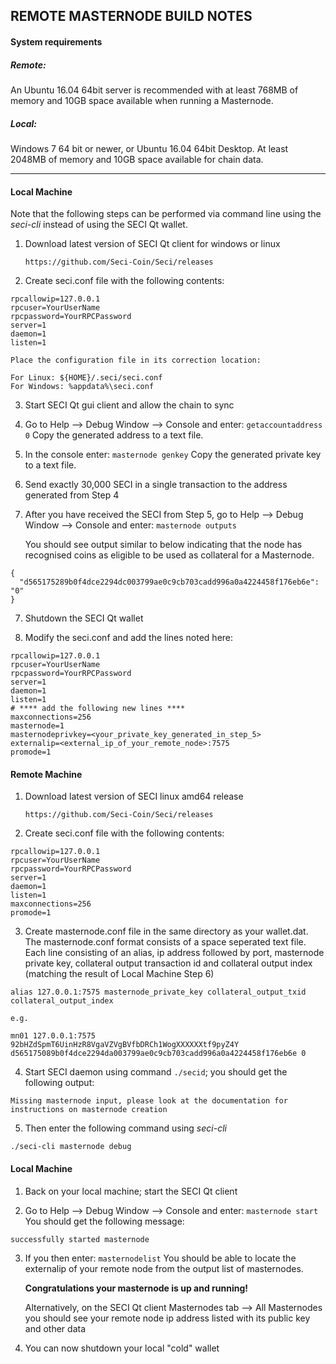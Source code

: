 ## REMOTE MASTERNODE BUILD NOTES

#### System requirements

##### Remote:
An Ubuntu 16.04 64bit server is recommended with at least 768MB
of memory and 10GB space available when running a Masternode.

##### Local:
Windows 7 64 bit or newer, or Ubuntu 16.04 64bit Desktop.
At least 2048MB of memory and 10GB space available for chain data.

________________________________________________________________________________

#### Local Machine

Note that the following steps can be performed via command line using the *seci-cli*
instead of using the SECI Qt wallet.

1.  Download latest version of SECI Qt client for windows or linux

        https://github.com/Seci-Coin/Seci/releases

2.  Create seci.conf file with the following contents:

```
rpcallowip=127.0.0.1
rpcuser=YourUserName
rpcpassword=YourRPCPassword
server=1
daemon=1
listen=1
```

    Place the configuration file in its correction location:

    For Linux: ${HOME}/.seci/seci.conf
    For Windows: %appdata%\seci.conf

3.  Start SECI Qt gui client and allow the chain to sync

4.  Go to Help --> Debug Window --> Console and enter: `getaccountaddress 0`
    Copy the generated address to a text file.

5.  In the console enter: `masternode genkey`
    Copy the generated private key to a text file.

5.  Send exactly 30,000 SECI in a single transaction to the address generated from Step 4

6.  After you have received the SECI from Step 5, go to Help --> Debug Window --> Console and enter: `masternode outputs`
    
    You should see output similar to below indicating that the node has recognised coins as eligible to be used
    as collateral for a Masternode.

```
{
  "d565175289b0f4dce2294dc003799ae0c9cb703cadd996a0a4224458f176eb6e": "0"
}
```

7.  Shutdown the SECI Qt wallet

8.  Modify the seci.conf and add the lines noted here:

```
rpcallowip=127.0.0.1
rpcuser=YourUserName
rpcpassword=YourRPCPassword
server=1
daemon=1
listen=1
# **** add the following new lines ****
maxconnections=256
masternode=1
masternodeprivkey=<your_private_key_generated_in_step_5>
externalip=<external_ip_of_your_remote_node>:7575
promode=1
```

#### Remote Machine

1.  Download latest version of SECI linux amd64 release

        https://github.com/Seci-Coin/Seci/releases
2.  Create seci.conf file with the following contents:

```
rpcallowip=127.0.0.1
rpcuser=YourUserName
rpcpassword=YourRPCPassword
server=1
daemon=1
listen=1
maxconnections=256
promode=1
```    

3.  Create masternode.conf file in the same directory as your wallet.dat.  The masternode.conf
    format consists of a space seperated text file. Each line consisting of an alias, ip address
    followed by port, masternode private key, collateral output transaction id and collateral
    output index (matching the result of Local Machine Step 6)

```
alias 127.0.0.1:7575 masternode_private_key collateral_output_txid collateral_output_index

e.g.

mn01 127.0.0.1:7575 92bHZdSpmT6UinHzR8VgaVZVgBVfbDRCh1WogXXXXXXtf9pyZ4Y d565175089b0f4dce2294da003799ae0c9cb703cadd996a0a4224458f176eb6e 0
```

4.  Start SECI daemon using command `./secid`; you should get the following output:

```
Missing masternode input, please look at the documentation for instructions on masternode creation
```

5.  Then enter the following command using *seci-cli*

```
./seci-cli masternode debug
```

#### Local Machine

1.  Back on your local machine; start the SECI Qt client

2.  Go to Help --> Debug Window --> Console and enter: `masternode start`
    You should get the following message:

```
successfully started masternode
```

3.  If you then enter: `masternodelist`
    You should be able to locate the externalip of your remote node from the
    output list of masternodes.

    **Congratulations your masternode is up and running!**

    Alternatively, on the SECI Qt client Masternodes tab --> All Masternodes you should see your
    remote node ip address listed with its public key and other data


3.  You can now shutdown your local "cold" wallet
